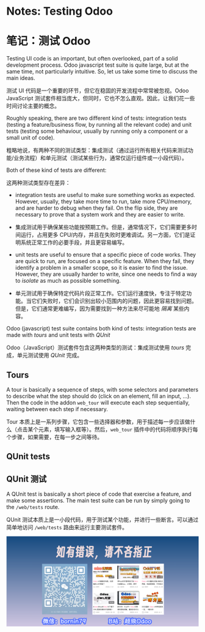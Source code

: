 # Notes: Testing Odoo
# 笔记：测试 Odoo

Testing UI code is an important, but often overlooked, part of a solid development
process. Odoo javascript test suite is quite large, but at the same time, not
particularly intuitive. So, let us take some time to discuss the main ideas.

测试 UI 代码是一个重要的环节，但它在稳固的开发流程中常常被忽视。Odoo JavaScript 测试套件相当庞大，但同时，它也不怎么直观。因此，让我们花一些时间讨论主要的概念。

Roughly speaking, there are two different kind of tests: integration tests (testing
a feature/business flow, by running all the relevant code) and unit tests (testing
some behaviour, usually by running only a component or a small unit of code).

粗略地说，有两种不同的测试类型：集成测试（通过运行所有相关代码来测试功能/业务流程）和单元测试（测试某些行为，通常仅运行组件或一小段代码）。

Both of these kind of tests are different:

这两种测试类型存在差异：

- integration tests are useful to make sure something works as expected. However,
  usually, they take more time to run, take more CPU/memory, and are harder to
  debug when they fail. On the flip side, they are necessary to prove that a system
  work and they are easier to write.
- 集成测试用于确保某些功能按预期工作。但是，通常情况下，它们需要更多时间运行，占用更多 CPU/内存，并且在失败时更难调试。另一方面，它们是证明系统正常工作的必要手段，并且更容易编写。

- unit tests are useful to ensure that a specific piece of code works. They are
  quick to run, are focused on a specific feature. When they fail, they identify
  a problem in a smaller scope, so it is easier to find the issue. However, they
  are usually harder to write, since one needs to find a way to _isolate_ as much
  as possible something.
- 单元测试用于确保特定代码片段正常工作。它们运行速度快，专注于特定功能。当它们失败时，它们会识别出较小范围内的问题，因此更容易找到问题。但是，它们通常更难编写，因为需要找到一种方法来尽可能地 _隔离_ 某些内容。

Odoo (javascript) test suite contains both kind of tests: integration tests are
made with _tours_ and unit tests with _QUnit_

Odoo（JavaScript）测试套件包含这两种类型的测试：集成测试使用 _tours_ 完成，单元测试使用 _QUnit_ 完成。

## Tours

A tour is basically a sequence of steps, with some selectors and parameters to
describe what the step should do (click on an element, fill an input, ...). Then
the code in the addon `web_tour` will execute each step sequentially, waiting
between each step if necessary.

Tour 本质上是一系列步骤，它包含一些选择器和参数，用于描述每一步应该做什么（点击某个元素，填写输入框等）。然后，`web_tour` 插件中的代码将顺序执行每个步骤，如果需要，在每一步之间等待。

## QUnit tests
## QUnit 测试

A QUnit test is basically a short piece of code that exercise a feature, and
make some assertions. The main test suite can be run by simply going to the
`/web/tests` route.

QUnit 测试本质上是一小段代码，用于测试某个功能，并进行一些断言。可以通过简单地访问 `/web/tests` 路由来运行主要测试套件。


![contact](notes/contact.png)